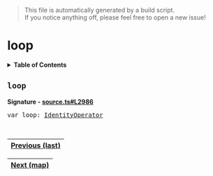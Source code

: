 > This file is automatically generated by a build script.<br>If you notice anything off, please feel free to open a new issue!

# loop

<details><summary><b>Table of Contents</b></summary>

1. [<code>loop</code>](#loop)</details>

## <a name="loop"></a><code>loop</code>

<b>Signature - [source.ts#L2986](..\/..\/packages\/core\/src\/source.ts#L2986)</b>

<pre>var loop: <a href="001-IdentityOperator.md#IdentityOperator">IdentityOperator</a></pre><br>

| [Previous \(last\)](039-last.md#readme) |
| --- |

<div align="right">

| [Next \(map\)](041-map.md#readme) |
| --- |
</div>
